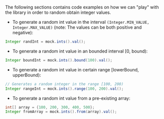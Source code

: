 The following sections contains code examples on how we can "play" with the library in order to random obtain integer values. 

* To generate a random int value in the interval ``(Integer.MIN_VALUE, Integer.MAX_VALUE)`` (note: The values can be both positive and negative):

```java
Integer randInt = mock.ints().val();
```

* To generate a random int value in an bounded interval [0, bound):

```java
Integer boundInt = mock.ints().bound(100).val();
```

* To generate a random int value in certain range [lowerBound, upperBound):

```java
// Generates a random integer in the range [100, 200)
Integer rangeInt = mock.ints().range(100, 200).val();
```

* To generate a random int value from a pre-existing array:

```java
int[] array = {100, 200, 300, 400, 500};
Integer fromArray = mock.ints().from(array).val();
```